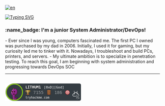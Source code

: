 [![en](https://img.shields.io/badge/lang-RU-red.svg)](https://github.com/LITHUM1/LITHUM1/blob/main/README-RU.md)

[![Typing SVG](https://readme-typing-svg.herokuapp.com?font=Hack&color=%239315B7&lines=What's+up!+I'm+Nabil+-+aka+LITHUM1)](https://git.io/typing-svg)

<h3 align="left"> :name_badge: I'm a junior System Administrator/DevOps!</h3>
<!-- BLOG-POST-LIST:START -->
- Ever since I was young, computers fascinated me. The first PC I owned was purchased by my dad in 2006. Initially, I used it for gaming, but my curiosity led me to tinker with it. Nowadays, I troubleshoot and build PCs, printers, and servers.
-  My ultimate ambition is to specialize in penetration testing. To reach this goal, I am beginning with system administration and progressing towards DevOps SOC
<!-- BLOG-POST-LIST:END -->

---
[![tryhackme stats](https://raw.githubusercontent.com/LITHUM1/LITHUM1/main/assets/thm_propic.png)][TryHackme]
---








[tryhackme]: https://tryhackme.com/p/LITHUM1
[hh.ru]: [http://hh.ru/](https://kazan.hh.ru/resume/0de9e492ff09e5eb730039ed1f76594b573079)
